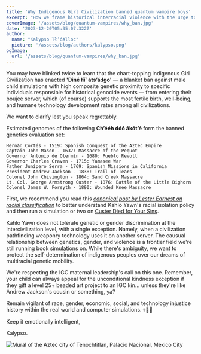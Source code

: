 ```yaml
---
title: 'Why Indigenous Girl Civilization banned quantum vampire boys'
excerpt: "How we frame historical interracial violence with the urge to merge"
coverImage: '/assets/blog/quantum-vampires/why_ban.jpg'
date: '2023-12-20T05:35:07.322Z'
author:
  name: "Kalypso Tł’óAlloc"
  picture: '/assets/blog/authors/kalypso.png'
ogImage:
  url: '/assets/blog/quantum-vampires/why_ban.jpg'
---
```

You may have blinked twice to learn that the chart-topping Indigenous Girl Civilization has enacted **'Diné łííʼ átsʼá:łgo'** — a blanket ban against male child simulations with high composite genetic proximity to specific individuals responsible for historical genocide events — from entering their boujee server, which (of course) supports the most fertile birth, well-being, and humane technology development rates among all civilizations.

We want to clarify lest you speak regrettably.

Estimated genomes of the following **Chʼééh dóó ákótʼé** form the banned genetics evaluation set:

```
Hernán Cortés - 1519: Spanish Conquest of the Aztec Empire
Captain John Mason - 1637: Massacre of the Pequot
Governor Antonio de Otermín - 1680: Pueblo Revolt
Governor Charles Craven - 1715: Yamasee War
Father Junípero Serra - 1769: Spanish Missions in California
President Andrew Jackson - 1838: Trail of Tears
Colonel John Chivington - 1864: Sand Creek Massacre
Lt. Col. George Armstrong Custer - 1876: Battle of the Little Bighorn
Colonel James W. Forsyth - 1890: Wounded Knee Massacre

```

First, we recommend you read this [*canonical post by Lester Earnest on racial classification*](https://web.stanford.edu/~learnest/earth/mongrel.html) to better understand Kahlo Yawn's racial isolation policy and then run a simulation or two on [Custer Died for Your Sins](https://en.wikipedia.org/wiki/Custer_Died_for_Your_Sins).

Kahlo Yawn does not tolerate genetic or gender discrimination at the intercivilization level, with a single exception. Namely, when a civilization pathfinding weaponry technology uses it on another server. The causual relationship between genetics, gender, and violence is a frontier field we're still running book simulations on. While there's ambiguity, we want to protect the self-determination of indigenous peoples over our dreams of multiracial genetic mobility.

We're respecting the IGC maternal leadership's call on this one. Remember, your child can always appeal for the unconditional kindness exception if they gift a level 25+ beaded art project to an IGC kin... unless they're like Andrew Jackson's cousin or something, ya?

Remain vigilant of race, gender, economic, social, and technology injustice history within the real world and computer simulations. 💀💪🏾

Keep it emotionally intelligent,

Kalypso.

![Mural of the Aztec city of Tenochtitlan, Palacio Nacional, Mexico City](https://upload.wikimedia.org/wikipedia/commons/thumb/c/c6/Murales_Rivera_-_Markt_in_Tlatelolco_3.jpg/1280px-Murales_Rivera_-_Markt_in_Tlatelolco_3.jpg)

